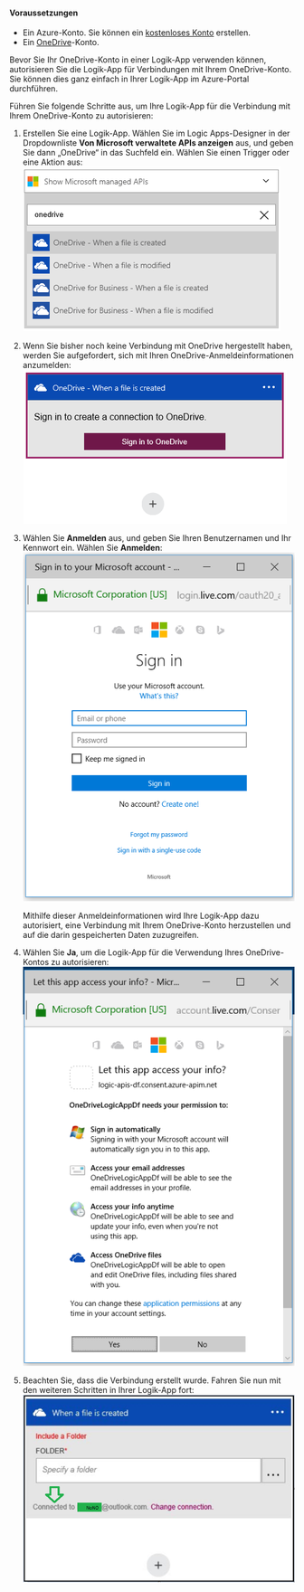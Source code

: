 #### Voraussetzungen
- Ein Azure-Konto. Sie können ein [kostenloses Konto](https://azure.microsoft.com/free) erstellen.
- Ein [OneDrive](https://www.microsoft.com/store/apps/onedrive/9wzdncrfj1p3)-Konto.

Bevor Sie Ihr OneDrive-Konto in einer Logik-App verwenden können, autorisieren Sie die Logik-App für Verbindungen mit Ihrem OneDrive-Konto. Sie können dies ganz einfach in Ihrer Logik-App im Azure-Portal durchführen.

Führen Sie folgende Schritte aus, um Ihre Logik-App für die Verbindung mit Ihrem OneDrive-Konto zu autorisieren:

1. Erstellen Sie eine Logik-App. Wählen Sie im Logic Apps-Designer in der Dropdownliste **Von Microsoft verwaltete APIs anzeigen** aus, und geben Sie dann „OneDrive“ in das Suchfeld ein. Wählen Sie einen Trigger oder eine Aktion aus: ![](./media/connectors-create-api-onedrive/onedrive-1.png)
2. Wenn Sie bisher noch keine Verbindung mit OneDrive hergestellt haben, werden Sie aufgefordert, sich mit Ihren OneDrive-Anmeldeinformationen anzumelden: ![](./media/connectors-create-api-onedrive/onedrive-2.png)
3. Wählen Sie **Anmelden** aus, und geben Sie Ihren Benutzernamen und Ihr Kennwort ein. Wählen Sie **Anmelden**: ![](./media/connectors-create-api-onedrive/onedrive-3.png)

	Mithilfe dieser Anmeldeinformationen wird Ihre Logik-App dazu autorisiert, eine Verbindung mit Ihrem OneDrive-Konto herzustellen und auf die darin gespeicherten Daten zuzugreifen.
4. Wählen Sie **Ja**, um die Logik-App für die Verwendung Ihres OneDrive-Kontos zu autorisieren: ![](./media/connectors-create-api-onedrive/onedrive-4.png)
5. Beachten Sie, dass die Verbindung erstellt wurde. Fahren Sie nun mit den weiteren Schritten in Ihrer Logik-App fort: ![](./media/connectors-create-api-onedrive/onedrive-5.png)

<!---HONumber=AcomDC_0727_2016-->